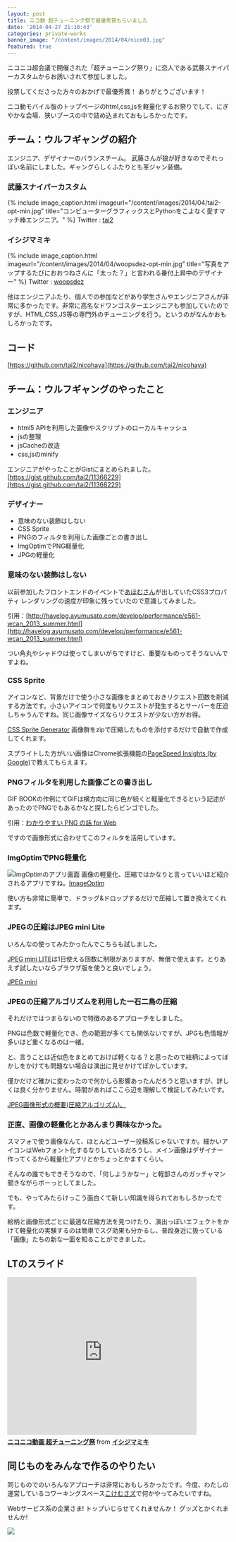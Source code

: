 ```yaml
---
layout: post
title: ニコ動 超チューニング祭で最優秀賞もらいました
date: '2014-04-27 21:10:43'
categories: private-works
banner_image: "/content/images/2014/04/nico03.jpg"
featured: true
---
```


ニコニコ超会議で開催された「超チューニング祭り」に恋人である武藤スナイパーカスタムからお誘いされて参加しました。

投票してくださった方々のおかげで最優秀賞！
ありがとうございます！

ニコ動モバイル版のトップページのhtml,css,jsを軽量化するお祭りでして、にぎやかな会場、狭いブースの中で詰め込まれておもしろかったです。

## チーム：ウルフギャングの紹介
エンジニア、デザイナーのバランスチーム。
武藤さんが狼が好きなのでそれっぽい名前にしました。ギャングらしくふたりとも革ジャン装備。

### 武藤スナイパーカスタム
{% include image_caption.html imageurl="/content/images/2014/04/tai2-opt-min.jpg" title="コンピューターグラフィックスとPythonをこよなく愛すマッチ棒エンジニア。" %} Twitter : [tai2](https://twitter.com/__tai2__)

### イシジマミキ
{% include image_caption.html imageurl="/content/images/2014/04/woopsdez-opt-min.jpg" title="写真をアップするたびにおおつねさんに「太った？」と言われる番付上昇中のデザイナー" %} Twitter : [woopsdez](http://twitter.com/woopsdez)

他はエンジニアふたり、個人での参加などがあり学生さんやエンジニアさんが非常に多かったです。非常に高名なドワンゴスターエンジニアも参加していたのですが、HTML,CSS,JS等の専門外のチューニングを行う。というのがなんかおもしろかったです。

## コード
[https://github.com/tai2/nicohaya](https://github.com/tai2/nicohaya)

## チーム：ウルフギャングのやったこと
### エンジニア

* html5 APIを利用した画像やスクリプトのローカルキャッシュ
* jsの整理
* jsCacheの改造
* css,jsのminify

エンジニアがやったことがGistにまとめられました。
[https://gist.github.com/tai2/11366229](https://gist.github.com/tai2/11366229)

### デザイナー

* 意味のない装飾はしない
* CSS Sprite
* PNGのフィルタを利用した画像ごとの書き出し
* ImgOptimでPNG軽量化
* JPGの軽量化

### 意味のない装飾はしない
以前参加したフロントエンドのイベントで[あほむさん](http://havelog.ayumusato.com/)が出していたCSS3プロパティ レンダリングの速度が印象に残っていたので意識してみました。

引用：[http://havelog.ayumusato.com/develop/performance/e561-wcan_2013_summer.html](http://havelog.ayumusato.com/develop/performance/e561-wcan_2013_summer.html)

つい角丸やシャドウは使ってしまいがちですけど、重要なものってそうないんですよね。

### CSS Sprite

アイコンなど、背景だけで使う小さな画像をまとめておきリクエスト回数を削減する方法です。小さいアイコンで何度もリクエストが発生するとサーバーを圧迫しちゃうんですね。同じ画像サイズならリクエストが少ない方がお得。

[CSS Sprite Generator](http://ja.spritegen.website-performance.org/)
画像群をzipで圧縮したものを添付するだけで自動で作成してくれます。

スプライトした方がいい画像はChrome拡張機能の[PageSpeed Insights (by Google)](https://chrome.google.com/webstore/detail/pagespeed-insights-by-goo/gplegfbjlmmehdoakndmohflojccocli)で教えてもらえます。

### PNGフィルタを利用した画像ごとの書き出し

GIF BOOKの作例にてGIFは横方向に同じ色が続くと軽量化できるという記述があったのでPNGでもあるかなと探したらビンゴでした。

引用：[わかりやすい PNG の話 for Web](http://mikeneko.creator.club.ne.jp/~lab/grp/png/p3.html#h3-4-1)

ですので画像形式に合わせてこのフィルタを活用しています。

### ImgOptimでPNG軽量化

![ImgOptimのアプリ画面](http://imageoptim.com/ImageOptim-screenshot@2x.png)
画像の軽量化、圧縮ではかなりと言っていいほど紹介されるアプリですね。[ImageOptim](http://imageoptim.com/)

使い方も非常に簡単で、ドラッグ&ドロップするだけで圧縮して置き換えてくれます。

### JPEGの圧縮はJPEG mini Lite
いろんなの使ってみたかったんでこちらも試しました。

[JPEG mini LITE](http://www.jpegmini.com/app)は1日使える回数に制限がありますが、無償で使えます。とりあえず試したいならブラウザ版を使うと良いでしょう。

[JPEG mini](http://www.jpegmini.com/)

### JPEGの圧縮アルゴリズムを利用した一石二鳥の圧縮
それだけではつまらないので特徴のあるアプローチをしました。

PNGは色数で軽量化でき、色の範囲が多くても関係ないですが、JPGも色情報が多いほど重くなるのは一緒。

と、言うことは近似色をまとめておけば軽くなる？と思ったので絵柄によってぼかしをかけても問題ない場合は演出に見せかけてぼかしています。

僅かだけど確かに変わったので何かしら影響あったんだろうと思いますが、詳しくは良く分かりません。時間があればここら辺を理解して検証してみたいです。

[JPEG画像形式の概要(圧縮アルゴリズム)。](http://www.marguerite.jp/Nihongo/Labo/Image/JPEG.html#CMPRESS)


### 正直、画像の軽量化とかあんまり興味なかった。

スマフォで使う画像なんて、ほとんどユーザー投稿系じゃないですか。細かいアイコンはWebフォント化するなりしているだろうし、メイン画像はデザイナー作ってくるから軽量化アプリとかちょっとかますくらい。

そんなの誰でもできそうなので、「何しようかなー」と軽部さんのガッチャマン聞きながらボーっとしてました。

でも、やってみたらけっこう面白くて新しい知識を得られておもしろかったです。

絵柄と画像形式ごとに最適な圧縮方法を見つけたり、演出っぽいエフェクトをかけて軽量化の実験するのは簡単でスグ効果も分かるし、普段身近に扱っている「画像」たちの新な一面を知ることができました。

## LTのスライド

<iframe src="http://www.slideshare.net/slideshow/embed_code/34004982" width="427" height="356" frameborder="0" marginwidth="0" marginheight="0" scrolling="no" style="border:1px solid #CCC; border-width:1px 1px 0; margin-bottom:5px; max-width: 100%;" allowfullscreen> </iframe> <div style="margin-bottom:5px"> <strong> <a href="https://www.slideshare.net/woopsdez/nicohaya" title="ニコニコ動画 超チューニング祭" target="_blank">ニコニコ動画 超チューニング祭</a> </strong> from <strong><a href="http://www.slideshare.net/woopsdez" target="_blank">イシジマミキ</a></strong> </div>

## 同じものをみんなで作るのやりたい

同じものでのいろんなアプローチは非常におもしろかったです。今度、わたしの運営しているコワーキングスペース[こけむさズ](https://www.facebook.com/kokemusazu)で何かやってみたいですね。

Webサービス系の企業さま! トップいじらせてくれませんか！ グッズとかくれませんか! 

<a href="http://www.amazon.co.jp/gp/product/4774155101/ref=as_li_ss_il?ie=UTF8&camp=247&creative=7399&creativeASIN=4774155101&linkCode=as2&tag=fastfargroove-22"><img border="0" src="http://ws-fe.amazon-adsystem.com/widgets/q?_encoding=UTF8&ASIN=4774155101&Format=_SL250_&ID=AsinImage&MarketPlace=JP&ServiceVersion=20070822&WS=1&tag=fastfargroove-22" ></a><img src="http://ir-jp.amazon-adsystem.com/e/ir?t=fastfargroove-22&l=as2&o=9&a=4774155101" width="1" height="1" border="0" alt="" style="border:none !important; margin:0px !important;" />
